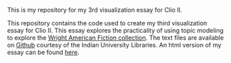 This is my repository for my 3rd visualization essay for Clio II.

This repository contains the code used to create my third visualization essay for Clio II. This essay explores the practicality of using topic modeling to explore the [Wright American Fiction collection](http://webapp1.dlib.indiana.edu/TEIgeneral/welcome.do?brand=wright). The text files are available on [Github](https://github.com/iulibdcs/tei_text) courtesy of the Indian University Libraries. An html version of my essay can be found [here](https://jccatalano.github.io/visualization3/visualization_essay_3.html).